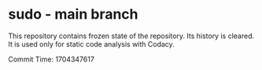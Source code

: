# sudo - main branch

This repository contains frozen state of the repository.
Its history is cleared. It is used only for static code
analysis with Codacy.

Commit Time: 1704347617